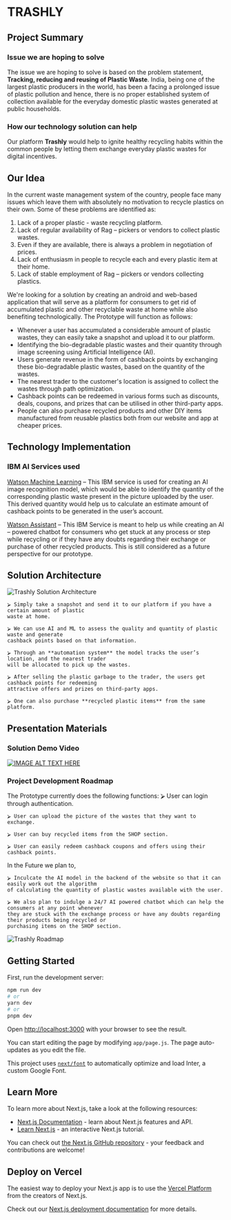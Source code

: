 # TRASHLY

## Project Summary

### Issue we are hoping to solve
The issue we are hoping to solve is based on the problem statement, **Tracking, reducing and reusing of Plastic Waste**. India, being one of the largest plastic producers in the world, has been a facing a prolonged issue of plastic pollution and hence, there is no proper established system of collection available for the everyday domestic plastic wastes generated at public households.

### How our technology solution can help

Our platform **Trashly** would help to ignite healthy recycling habits within the common people by letting them exchange everyday plastic wastes for digital incentives.

## Our Idea
In the current waste management system of the country, people face many issues which leave them with absolutely no motivation to recycle plastics on their own. Some of these problems are identified as:

1. Lack of a proper plastic - waste recycling platform.
2. Lack of regular availability of Rag – pickers or vendors to collect plastic wastes.
3. Even if they are available, there is always a problem in negotiation of prices.
4. Lack of enthusiasm in people to recycle each and every plastic item at their home.
5. Lack of stable employment of Rag – pickers or vendors collecting plastics.

We're looking for a solution by creating an android and web-based application that will serve as a platform for consumers to get rid of accumulated plastic and other recyclable waste at home while also benefiting technologically. The Prototype will function as follows:

 - Whenever a user has accumulated a considerable amount of plastic wastes, they can easily take a snapshot and upload it to our platform.
 - Identifying the bio-degradable plastic wastes and their quantity through image screening using Artificial Intelligence (AI).
 - Users generate revenue in the form of cashback points by exchanging these bio-degradable plastic wastes, based on the quantity of the wastes.
 - The nearest trader to the customer's location is assigned to collect the wastes through path optimization.
 - Cashback points can be redeemed in various forms such as discounts, deals, coupons, and prizes that can be utilised in other third-party apps.
 - People can also purchase recycled products and other DIY items manufactured from reusable plastics both from our website and app at cheaper prices.

## Technology Implementation

### IBM AI Services used


[Watson Machine Learning](https://cloud.ibm.com/catalog/services/watson-machine-learningcatalog_query=aHR0cHM6Ly9jbG91ZC5pYm0uY29tL2NhdGFsb2c%2FY2F0ZWdvcnk9YWkjc2VydmljZXM%3D) – This IBM service is used for creating an AI image recognition model, which would be able to identify the quantity of the corresponding plastic waste present in the picture uploaded by the user. This derived quantity would help us to calculate an estimate amount of cashback points to be generated in the user’s account.  

[Watson Assistant](https://cloud.ibm.com/catalog/services/watson-assistant) – This IBM Service is meant to help us while creating an AI – powered chatbot for consumers who get stuck at any process or step while recycling or if they have any doubts regarding their exchange or purchase of other recycled products. This is still considered as a future perspective for our prototype.

## Solution Architecture
![Trashly Solution Architecture](https://github.com/Call-for-Code-Global-Challenge-2023/trashly/assets/74723804/8ec59e4a-9240-4e91-b505-c3df68fd0037)



    ⮚ Simply take a snapshot and send it to our platform if you have a certain amount of plastic
    waste at home. 
 
    ⮚ We can use AI and ML to assess the quality and quantity of plastic waste and generate
    cashback points based on that information.  
  
    ⮚ Through an **automation system** the model tracks the user’s location, and the nearest trader
    will be allocated to pick up the wastes.  
 
    ⮚ After selling the plastic garbage to the trader, the users get cashback points for redeeming
    attractive offers and prizes on third-party apps.  
 
    ⮚ One can also purchase **recycled plastic items** from the same platform.


## Presentation Materials

### Solution Demo Video



[![IMAGE ALT TEXT HERE](https://github.com/Call-for-Code-Global-Challenge-2023/trashly/assets/74723804/249337cf-1c71-4785-b09f-568eb90d39fc)](https://www.youtube.com/watch?v=w4eNkiQAR4Q)

### Project Development Roadmap

The Prototype currently does the following functions:
    ⮚ User can login through authentication.
 
    ⮚ User can upload the picture of the wastes that they want to exchange.
 
    ⮚ User can buy recycled items from the SHOP section.
 
    ⮚ User can easily redeem cashback coupons and offers using their cashback points.
 
In the Future we plan to, 

    ⮚ Inculcate the AI model in the backend of the website so that it can easily work out the algorithm
    of calculating the quantity of plastic wastes available with the user.

    ⮚ We also plan to indulge a 24/7 AI powered chatbot which can help the consumers at any point whenever
    they are stuck with the exchange process or have any doubts regarding their products being recycled or 
    purchasing items on the SHOP section.

![Trashly Roadmap](https://github.com/Call-for-Code-Global-Challenge-2023/trashly/assets/74723804/7eb2fb58-2268-4734-bd78-eab9fd19bda8)

## Getting Started

First, run the development server:

```bash
npm run dev
# or
yarn dev
# or
pnpm dev
```

Open [http://localhost:3000](http://localhost:3000) with your browser to see the result.

You can start editing the page by modifying `app/page.js`. The page auto-updates as you edit the file.

This project uses [`next/font`](https://nextjs.org/docs/basic-features/font-optimization) to automatically optimize and load Inter, a custom Google Font.

## Learn More

To learn more about Next.js, take a look at the following resources:

- [Next.js Documentation](https://nextjs.org/docs) - learn about Next.js features and API.
- [Learn Next.js](https://nextjs.org/learn) - an interactive Next.js tutorial.

You can check out [the Next.js GitHub repository](https://github.com/vercel/next.js/) - your feedback and contributions are welcome!

## Deploy on Vercel

The easiest way to deploy your Next.js app is to use the [Vercel Platform](https://vercel.com/new?utm_medium=default-template&filter=next.js&utm_source=create-next-app&utm_campaign=create-next-app-readme) from the creators of Next.js.

Check out our [Next.js deployment documentation](https://nextjs.org/docs/deployment) for more details.
